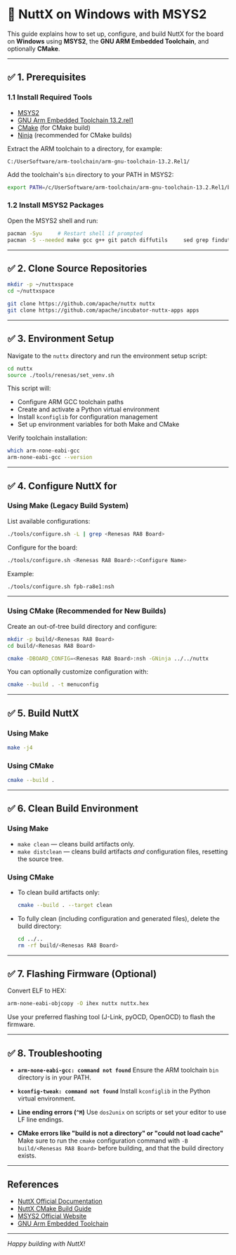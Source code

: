 # 🧠 NuttX on Windows with MSYS2

This guide explains how to set up, configure, and build NuttX for the **<Renesas RA8>** board on **Windows** using **MSYS2**, the **GNU ARM Embedded Toolchain**, and optionally **CMake**.

---

## ✅ 1. Prerequisites

### 1.1 Install Required Tools

- [MSYS2](https://www.msys2.org/)
- [GNU Arm Embedded Toolchain 13.2.rel1](https://developer.arm.com/downloads/-/arm-gnu-toolchain-downloads/13-2-rel1)
- [CMake](https://cmake.org/download/) (for CMake build)
- [Ninja](https://ninja-build.org/) (recommended for CMake builds)

Extract the ARM toolchain to a directory, for example:

```
C:/UserSoftware/arm-toolchain/arm-gnu-toolchain-13.2.Rel1/
```

Add the toolchain's `bin` directory to your PATH in MSYS2:

```bash
export PATH=/c/UserSoftware/arm-toolchain/arm-gnu-toolchain-13.2.Rel1/bin:$PATH
```

### 1.2 Install MSYS2 Packages

Open the MSYS2 shell and run:

```bash
pacman -Syu     # Restart shell if prompted
pacman -S --needed make gcc g++ git patch diffutils     sed grep findutils cmake autoconf automake libtool     pkgconf flex bison gperf texinfo python ncurses-devel mingw-w64-x86_64-cmake mingw-w64-x86_64-ninja
```

---

## ✅ 2. Clone Source Repositories

```bash
mkdir -p ~/nuttxspace
cd ~/nuttxspace

git clone https://github.com/apache/nuttx nuttx
git clone https://github.com/apache/incubator-nuttx-apps apps
```

---

## ✅ 3. Environment Setup

Navigate to the `nuttx` directory and run the environment setup script:

```bash
cd nuttx
source ./tools/renesas/set_venv.sh
```

This script will:

- Configure ARM GCC toolchain paths
- Create and activate a Python virtual environment
- Install `kconfiglib` for configuration management
- Set up environment variables for both Make and CMake

Verify toolchain installation:

```bash
which arm-none-eabi-gcc
arm-none-eabi-gcc --version
```

---

## ✅ 4. Configure NuttX for <Renesas RA8 Board>

### Using Make (Legacy Build System)

List available configurations:

```bash
./tools/configure.sh -L | grep <Renesas RA8 Board>
```

Configure for the board:

```bash
./tools/configure.sh <Renesas RA8 Board>:<Configure Name>
```

Example:

```bash
./tools/configure.sh fpb-ra8e1:nsh
```

---

### Using CMake (Recommended for New Builds)

Create an out-of-tree build directory and configure:

```bash
mkdir -p build/<Renesas RA8 Board>
cd build/<Renesas RA8 Board>

cmake -DBOARD_CONFIG=<Renesas RA8 Board>:nsh -GNinja ../../nuttx
```

You can optionally customize configuration with:

```bash
cmake --build . -t menuconfig
```

---

## ✅ 5. Build NuttX

### Using Make

```bash
make -j4
```

### Using CMake

```bash
cmake --build .
```

---

## ✅ 6. Clean Build Environment

### Using Make

- `make clean` — cleans build artifacts only.
- `make distclean` — cleans build artifacts *and* configuration files, resetting the source tree.

### Using CMake

- To clean build artifacts only:

  ```bash
  cmake --build . --target clean
  ```

- To fully clean (including configuration and generated files), delete the build directory:

  ```bash
  cd ../..
  rm -rf build/<Renesas RA8 Board>
  ```

---

## ✅ 7. Flashing Firmware (Optional)

Convert ELF to HEX:

```bash
arm-none-eabi-objcopy -O ihex nuttx nuttx.hex
```

Use your preferred flashing tool (J-Link, pyOCD, OpenOCD) to flash the firmware.

---

## ✅ 8. Troubleshooting

- **`arm-none-eabi-gcc: command not found`**
  Ensure the ARM toolchain `bin` directory is in your PATH.

- **`kconfig-tweak: command not found`**
  Install `kconfiglib` in the Python virtual environment.

- **Line ending errors (`^M`)**
  Use `dos2unix` on scripts or set your editor to use LF line endings.

- **CMake errors like "build is not a directory" or "could not load cache"**
  Make sure to run the `cmake` configuration command with `-B build/<Renesas RA8 Board>` before building, and that the build directory exists.

---

## References

- [NuttX Official Documentation](https://nuttx.apache.org/docs/latest/)
- [NuttX CMake Build Guide](https://nuttx.apache.org/docs/latest/quickstart/compiling_cmake.html)
- [MSYS2 Official Website](https://www.msys2.org/)
- [GNU Arm Embedded Toolchain](https://developer.arm.com/tools-and-software/open-source-software/developer-tools/gnu-toolchain/gnu-rm)

---

*Happy building with NuttX!*
